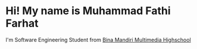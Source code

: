 <h1>Hi! My name is Muhammad Fathi Farhat </h1>

<p>I'm Software Engineering Student from <a href="https://smkbm3.sch.id/">Bina Mandiri Multimedia Highschool</a>
<!---
muhammadfathifarhat/muhammadfathifarhat is a ✨ special ✨ repository because its `README.md` (this file) appears on your GitHub profile.
You can click the Preview link to take a look at your changes.
--->
